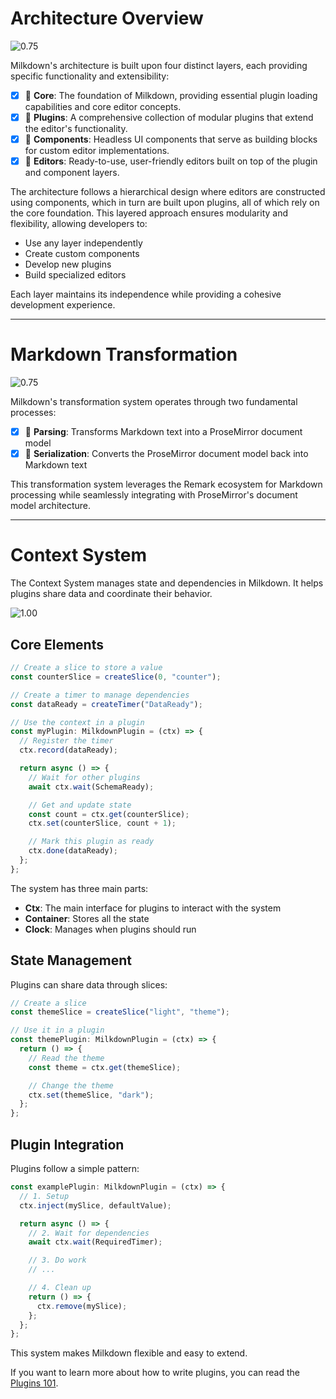# Architecture Overview

![0.75](/guide/milkdown-architecture.png "Milkdown Architecture")

Milkdown's architecture is built upon four distinct layers, each providing specific functionality and extensibility:

- [x] 🥛 **Core**: The foundation of Milkdown, providing essential plugin loading capabilities and core editor concepts.
- [x] 🧇 **Plugins**: A comprehensive collection of modular plugins that extend the editor's functionality.
- [x] 🍮 **Components**: Headless UI components that serve as building blocks for custom editor implementations.
- [x] 🍰 **Editors**: Ready-to-use, user-friendly editors built on top of the plugin and component layers.

The architecture follows a hierarchical design where editors are constructed using components, which in turn are built upon plugins, all of which rely on the core foundation. This layered approach ensures modularity and flexibility, allowing developers to:

- Use any layer independently
- Create custom components
- Develop new plugins
- Build specialized editors

Each layer maintains its independence while providing a cohesive development experience.

---

# Markdown Transformation

![0.75](/guide/transformer.png "Transformer")

Milkdown's transformation system operates through two fundamental processes:

- [x] 🛫 **Parsing**: Transforms Markdown text into a ProseMirror document model
- [x] 🛬 **Serialization**: Converts the ProseMirror document model back into Markdown text

This transformation system leverages the Remark ecosystem for Markdown processing while seamlessly integrating with ProseMirror's document model architecture.

---

# Context System

The Context System manages state and dependencies in Milkdown. It helps plugins share data and coordinate their behavior.

![1.00](/guide/plugin-sequence.png "Plugin Sequence")

## Core Elements

```typescript
// Create a slice to store a value
const counterSlice = createSlice(0, "counter");

// Create a timer to manage dependencies
const dataReady = createTimer("DataReady");

// Use the context in a plugin
const myPlugin: MilkdownPlugin = (ctx) => {
  // Register the timer
  ctx.record(dataReady);

  return async () => {
    // Wait for other plugins
    await ctx.wait(SchemaReady);

    // Get and update state
    const count = ctx.get(counterSlice);
    ctx.set(counterSlice, count + 1);

    // Mark this plugin as ready
    ctx.done(dataReady);
  };
};
```

The system has three main parts:

- **Ctx**: The main interface for plugins to interact with the system
- **Container**: Stores all the state
- **Clock**: Manages when plugins should run

## State Management

Plugins can share data through slices:

```typescript
// Create a slice
const themeSlice = createSlice("light", "theme");

// Use it in a plugin
const themePlugin: MilkdownPlugin = (ctx) => {
  return () => {
    // Read the theme
    const theme = ctx.get(themeSlice);

    // Change the theme
    ctx.set(themeSlice, "dark");
  };
};
```

## Plugin Integration

Plugins follow a simple pattern:

```typescript
const examplePlugin: MilkdownPlugin = (ctx) => {
  // 1. Setup
  ctx.inject(mySlice, defaultValue);

  return async () => {
    // 2. Wait for dependencies
    await ctx.wait(RequiredTimer);

    // 3. Do work
    // ...

    // 4. Clean up
    return () => {
      ctx.remove(mySlice);
    };
  };
};
```

This system makes Milkdown flexible and easy to extend.

If you want to learn more about how to write plugins, you can read the [Plugins 101](/docs/plugin/plugins-101).
